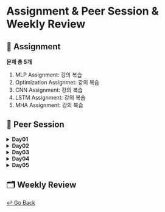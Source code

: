 # Assignment & Peer Session & Weekly Review

## :book: Assignment

 **문제 총 5개**

1. MLP Assignment: 강의 복습
2. Optimization Assignmet: 강의 복습
3. CNN Assignment: 강의 복습
4. LSTM Assignment: 강의 복습
5. MHA Assignment: 강의 복습

## :handshake: ​Peer Session

<details>
  <summary><b> Day01 </b></summary>
  <div markdown="1">

- 시각화 강의 진도는 자율적으로

- 오늘(8/9) 자 필수 과제는 대체로 마무리

- 트랜스포머에 대한 논의 (슬랙에 링크)

- 크로스엔트로피에 대한 논의

- 지난 부스트캠프 참가자들의 프로젝트 참고

- 알고리즘에서 자료 구조의 중요성

  </div>
  </details>

<details>
  <summary><b> Day02 </b></summary>
  <div markdown="1">

- 논문과 아티클 공유

  https://blog.naver.com/PostView.nhn?blogId=winddori2002&logNo=221850530979 (Cross Validation 관련 포스트)

  https://www.youtube.com/watch?v=AA621UofTUA (나동빈 님의 Attention is all you need 리뷰)

  Transformer : Attention is all you need

- 논문을 꼭 수학적이로 이해해야 할까

  논문을 정독하고 완벽하게 이해할 시간적 여유가 부족하다면 논문에 대한 리뷰 포스트를 활용하는 것도 방법 가능

  정말 급할 경우 abstract만 읽는 것도 고려 가능

- 위클리 멘토링 타임 정하기

  개인멘토링 시간, 팀 멘토링 시간과 면담 주제 고민

  </div>
  </details>

<details>
  <summary><b> Day03 </b></summary>
  <div markdown="1">

- AlexNet 논문 추천: https://papers.nips.cc/paper/2012/file/c399862d3b9d6b76c8436e924a68c45b-Paper.pdf

- 오늘 내용은 꽤 많은 모델에 대해 들었지만 흐름과 각각 모델의 특징 정도만 이해하자!

- AlexNet과 Desnet 성능 차이 => Desnet은 도메인에 따른 데이터에 따라 성능이 달랐다는 의견

- 주말에 각자 시간에 따라 Pytorch를 통한 AlexNet등의 모델을 1번 구성해보는 실습 제안

- 추후에 할 일

  이번 주 선택 과제 직접 해결 및 의견 나누기

  Pytorch 익숙해지기

  앞으로 대회에 따른 git 협업 맞추기 위한 rule 정하기

  </div>
  </details>


<details>
  <summary><b> Day04 </b></summary>
  <div markdown="1">
- vim 관련 사이트 추천
  
  - https://subicura.com/2017/11/22/mac-os-development-environment-setup.html#%EA%B7%B8%EB%9E%98%EC%84%9C
  
  - https://programmingsummaries.tistory.com/390

- layer normalization 논문

  https://arxiv.org/pdf/1607.06450.pdf

- batch normalization 논문

  https://arxiv.org/pdf/1502.03167.pdf

- betch norm vs layer norm

  https://yonghyuc.wordpress.com/2020/03/04/batch-norm-vs-layer-norm/

- 꼼꼼한 딥러닝 논문 리뷰 & 코드 실습, 나동빈님 레포, 유튜브

  - https://github.com/ndb796/Deep-Learning-Paper-Review-and-Practice

  - https://www.youtube.com/playlist?list=PLRx0vPvlEmdADpce8aoBhNnDaaHQN1Typ

- 클린 코드

  https://www.slideshare.net/KennethCeyer/ai-gdg-devfest-seoul-2019-187630418

- 맥, 윈도우 불편한 점 및 차이점

- transpose() vs permute()

  - transpose(): 딱 두 개의 차원을 맞교환

  - permute(): 모든 차원들을 맞교환

  </div>
  </details>

<details>
  <summary><b> Day05 </b></summary>
  <div markdown="1">

- 

  </div>
  </details>

## :card_index_dividers: Weekly Review





[↩️ Go Back](https://github.com/lisy0123/Boostcamp_AI_Tech)
